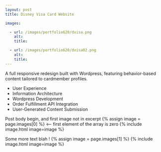 ```yaml
---
layout: post
title: Disney Visa Card Website

images:

  - url: /images/portfolio620/dvisa.png
    alt: 
    title: 

  - url: /images/portfolio620/dvisa02.png
    alt: 
    title: 
---
```


A full responsive redesign built with Wordpress, featuring behavior-based content tailored to cardmember profiles. 

- User Experience
- Information Architecture
- Wordpress Development
- Order Fulfillment API Integration
- User-Generated Content Submission

Post body begin, and first image not in excerpt
{% assign image = page.images[0] %} <-- first element of the array is zero
{% include image.html image=image %}

Some more text blah !
{% assign image = page.images[1] %}
{% include image.html image=image %}